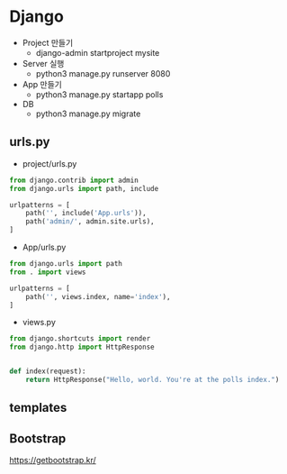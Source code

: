 # Django
- Project 만들기
    - django-admin startproject mysite
- Server 실행
    - python3 manage.py runserver 8080
- App 만들기
    - python3 manage.py startapp polls
- DB
    - python3 manage.py migrate

## urls.py
- project/urls.py
```python
from django.contrib import admin
from django.urls import path, include

urlpatterns = [
    path('', include('App.urls')),
    path('admin/', admin.site.urls),
]
```
- App/urls.py
```python
from django.urls import path
from . import views

urlpatterns = [
    path('', views.index, name='index'),
]
```
- views.py
```python
from django.shortcuts import render
from django.http import HttpResponse


def index(request):
    return HttpResponse("Hello, world. You're at the polls index.")
```

## templates


## Bootstrap
https://getbootstrap.kr/
